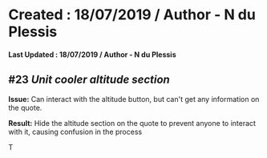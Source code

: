 # Created : 18/07/2019 / Author - N du Plessis
#### Last Updated : 18/07/2019 / Author - N du Plessis

##  #23 **_Unit cooler altitude section_**

**Issue:** Can interact with the altitude button, but can't get any information on the quote.

**Result:** Hide the altitude section on the quote to prevent anyone to interact with it, causing confusion in the process 

T
